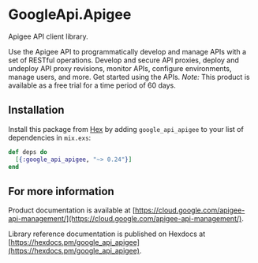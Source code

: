 # GoogleApi.Apigee

Apigee API client library.

Use the Apigee API to programmatically develop and manage APIs with a set of RESTful operations. Develop and secure API proxies, deploy and undeploy API proxy revisions, monitor APIs, configure environments, manage users, and more. Get started using the APIs. *Note:* This product is available as a free trial for a time period of 60 days.

## Installation

Install this package from [Hex](https://hex.pm) by adding
`google_api_apigee` to your list of dependencies in `mix.exs`:

```elixir
def deps do
  [{:google_api_apigee, "~> 0.24"}]
end
```

## For more information

Product documentation is available at [https://cloud.google.com/apigee-api-management/](https://cloud.google.com/apigee-api-management/).

Library reference documentation is published on Hexdocs at
[https://hexdocs.pm/google_api_apigee](https://hexdocs.pm/google_api_apigee).
